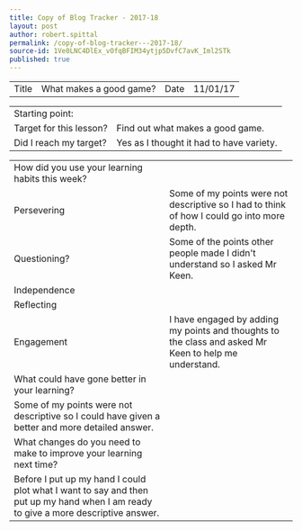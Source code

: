 ```yaml
---
title: Copy of Blog Tracker - 2017-18
layout: post
author: robert.spittal
permalink: /copy-of-blog-tracker---2017-18/
source-id: 1Ve0LNC4DlEx_vOfqBFIM34ytjp5DvfC7avK_Iml2STk
published: true
---
```

<table>
  <tr>
    <td>Title</td>
    <td>What makes a good game?</td>
    <td>Date</td>
    <td>11/01/17</td>
  </tr>
</table>


<table>
  <tr>
    <td>Starting point:</td>
    <td></td>
  </tr>
  <tr>
    <td>Target for this lesson?</td>
    <td>Find out what makes a good game.</td>
  </tr>
  <tr>
    <td>Did I reach my target? </td>
    <td>Yes as I thought it had to have variety.</td>
  </tr>
</table>


<table>
  <tr>
    <td>How did you use your learning habits this week?</td>
    <td></td>
  </tr>
  <tr>
    <td>Persevering</td>
    <td>Some of my points were not descriptive so I had to think of how I could go into more depth.</td>
  </tr>
  <tr>
    <td>Questioning?</td>
    <td>Some of the points other people made I didn't understand so I asked Mr Keen.</td>
  </tr>
  <tr>
    <td>Independence</td>
    <td></td>
  </tr>
  <tr>
    <td>Reflecting</td>
    <td></td>
  </tr>
  <tr>
    <td>Engagement</td>
    <td>I have engaged by adding my points and thoughts to the class and asked Mr Keen to help me understand.</td>
  </tr>
  <tr>
    <td>What could have gone better in your learning?</td>
    <td></td>
  </tr>
  <tr>
    <td>Some of my points were not descriptive so I could have given a better and more detailed answer.</td>
    <td></td>
  </tr>
  <tr>
    <td>What changes do you need to make to improve your learning next time?</td>
    <td></td>
  </tr>
  <tr>
    <td>Before I put up my hand I could plot what I want to say and then put up my hand when I am ready to give a more descriptive answer.</td>
    <td></td>
  </tr>
</table>


